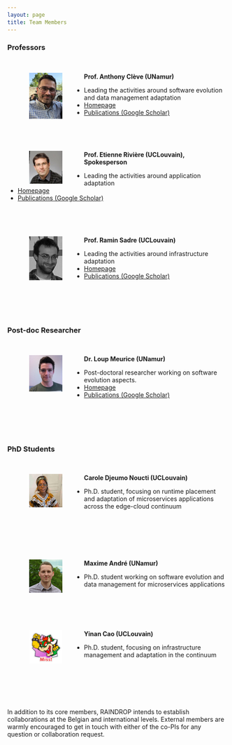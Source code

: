 ```yaml
---
layout: page
title: Team Members
---
```


### Professors
<br/>

**<img src="/images/anthony.jpg" height="15%" width="15%" style="float: left; margin: 0px 50px;">Prof. Anthony Clève (UNamur)**
- Leading the activities around software evolution and data management adaptation
- [Homepage](https://directory.unamur.be/staff/acleve?_LOCALE_=en)
- [Publications (Google Scholar)](https://scholar.google.com/citations?user=LM0e_fcAAAAJ&hl=en&oi=ao)

<br/>
<br/>
<br/>

**<img src="/images/etienne.jpeg" height="15%" width="15%" style="float: left; margin: 0px 50px;">Prof. Etienne Rivière (UCLouvain), Spokesperson**
- Leading the activities around application adaptation
- [Homepage](https://cloudlargescale-uclouvain.github.io/Etienne_Riviere)
- [Publications (Google Scholar)](https://scholar.google.com/citations?user=DacqieAAAAAJ&hl=en&oi=ao)

<br/>
<br/>
<br/>

**<img src="/images/ramin.jpg" height="15%" width="15%" style="float: left; margin: 0px 50px;">Prof. Ramin Sadre (UCLouvain)**
- Leading the activities around infrastructure adaptation
- [Homepage](https://perso.uclouvain.be/ramin.sadre/)
- [Publications (Google Scholar)](https://scholar.google.de/citations?user=I8W1rLMAAAAJ&hl=en)

<br/>
<br/>
<br/>
<br/>

### Post-doc Researcher

<br/>

**<img src="/images/loup.jpg" height="15%" width="15%" style="float: left; margin: 0px 50px;">Dr. Loup Meurice (UNamur)**
- Post-doctoral researcher working on software evolution aspects.
- [Homepage](https://loupmeurice.github.io/)
- [Publications (Google Scholar)](https://scholar.google.com/scholar?hl=en&as_sdt=0%2C5&q=Loup+Meurice&btnG=)
<br/>
<br/>
<br/>
<br/>

### PhD Students

<br/>

**<img src="/images/carole.jpg" height="15%" width="15%" style="float: left; margin: 0px 50px;">Carole Djeumo Noucti (UCLouvain)**
- Ph.D. student, focusing on runtime placement and adaptation of microservices applications across the edge-cloud continuum
<br/>
<br/>
<br/>
<br/>
<br/>

**<img src="/images/maxime.jpg" height="15%" width="15%" style="float: left; margin: 0px 50px;">Maxime André (UNamur)**
- Ph.D. student working on software evolution and data management for microservices applications

<br/>
<br/>
<br/>
<br/>

**<img src="/images/yinan.png" height="15%" width="15%" style="float: left; margin: 0px 50px;">Yinan Cao (UCLouvain)**
- Ph.D. student, focusing on infrastructure management and adaptation in the continuum
<br/>
<br/>
<br/>
<br/>
<br/>



<p class="message">
    In addition to its core members, RAINDROP intends to establish collaborations at the Belgian and international levels. External members are warmly encouraged to get in touch with either of the co-PIs for any question or collaboration request.
</p>


